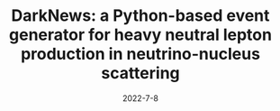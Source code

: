 ---
title: 'DarkNews: a Python-based event generator for heavy neutral lepton production in neutrino-nucleus scattering'
authors: Asli M. Abdullahi, Jaime Hoefken Zink, Matheus Hostert, Daniele Massaro, Silvia Pascoli
collection: publication
permalink: /publication/2022-7-8-DarkNewsaPython-basedeventgeneratorforheavyneutralleptonproductioninneutrino-nucleusscattering
date: 2022-7-8
venue:  
paperurl: 'https://arxiv.org/abs/2207.04137'
citation: 'DarkNews: a Python-based event generator for heavy neutral lepton production in neutrino-nucleus scattering, Asli M. Abdullahi, Jaime Hoefken Zink, Matheus Hostert, Daniele Massaro, Silvia Pascoli, preprint, 2022'
eprint: '2207.04137'
---